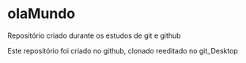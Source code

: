 # olaMundo
Repositório criado durante os estudos de git e github

Este repositório foi criado no github, clonado reeditado no git_Desktop